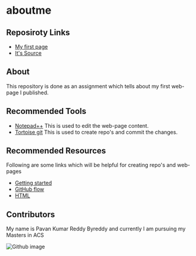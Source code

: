 # aboutme

## Reposiroty Links

- [My first page](https://redhug.github.io/working-with-markdown)
- [It's Source](https://github.com/redhug/working-with-markdown)

## About

This repository is done as an assignment which tells about my first web-page I published.

## Recommended Tools

- [Notepad++](https://notepad-plus-plus.org/download/v7.6.2.html) This is used to edit the web-page content.
- [Tortoise git](https://tortoisegit.org/download) This is used to create repo's and commit the changes.

## Recommended Resources

Following are some links which will be helpful for creating repo's and web-pages

- [Getting started](https://guides.github.com/features/pages/)
- [GitHub flow](https://guides.github.com/introduction/flow/)
- [HTML](https://www.w3schools.com/html/)

## Contributors

My name is Pavan Kumar Reddy Byreddy and currently I am pursuing my Masters in ACS

![Github image](https://blog.appcanary.com/images/appcanary-joins-github-white2.png)
